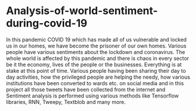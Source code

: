 # Analysis-of-world-sentiment-during-covid-19
In this pandemic COVID 19 which has made all of us vulnerable and locked us in our homes, we have become the prisoner of our own homes. Various people have various sentiments about the lockdown and coronavirus. The whole world is affected by this pandemic and there is chaos in every sector be it the economy, lives of the people or the businesses. Everything is at stake at this point of time. Various people having been sharing their day to day activities, how the privileged people are helping the needy, how various institutions have been converted to wards etc. on social media and in this project all those tweets have been collected from the internet and Sentiment analysis is performed using various methods like Tensorflow libraries, RNN, Tweepy, Textblob and many more.
